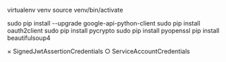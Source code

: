 virtualenv  venv
source venv/bin/activate


sudo pip install --upgrade google-api-python-client
sudo pip install oauth2client
sudo pip install pycrypto
sudo pip install pyopenssl
pip install beautifulsoup4






× SignedJwtAssertionCredentials
○ ServiceAccountCredentials